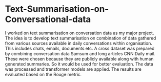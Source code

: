 # Text-Summarisation-on-Conversational-data

I worked on text summarisation on conversation data as my major project. The idea is to develop text summarisation on combination of data gathered from various sources available in daily conversations within organisation. This includes chats, emails, documents etc.
A cross dataset was prepared by combining conversation data Samsum and long articles CNN Daily mail. These were chosen because they are publicly available along with human generated summaries. So it would be used for better evaluation. 
The data was processed and transformer models are applied. The results are evaluated based on the Rouge metric.
